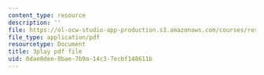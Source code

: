 ```yaml
---
content_type: resource
description: ''
file: https://ol-ocw-studio-app-production.s3.amazonaws.com/courses/res-18-005-highlights-of-calculus-spring-2010/0dae0dee9bae7b9a14c37ecbf148611b_2qxY859dzzQ.pdf
file_type: application/pdf
resourcetype: Document
title: 3play pdf file
uid: 0dae0dee-9bae-7b9a-14c3-7ecbf148611b
---
```

